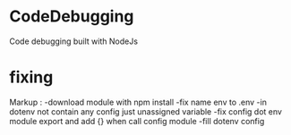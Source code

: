 # CodeDebugging

Code debugging built with NodeJs



# fixing
 Markup : -download module with npm install 
-fix name env to .env
-in dotenv not contain any config just unassigned variable
-fix config dot env  module export and add {} when call config module
-fill dotenv config
